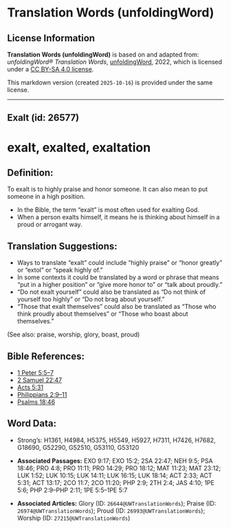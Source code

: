 # Translation Words (unfoldingWord)

## License Information

**Translation Words (unfoldingWord)** is based on and adapted from: _unfoldingWord® Translation Words_, [unfoldingWord](https://unfoldingword.org/utw), 2022, which is licensed under a [CC BY-SA 4.0 license](https://creativecommons.org/licenses/by-sa/4.0/legalcode.en).

This markdown version (created `2025-10-16`) is provided under the same license.



--------------------------------

## Exalt (id: 26577)

exalt, exalted, exaltation
==========================

Definition:
-----------

To exalt is to highly praise and honor someone. It can also mean to put someone in a high position.

* In the Bible, the term “exalt” is most often used for exalting God.
* When a person exalts himself, it means he is thinking about himself in a proud or arrogant way.

Translation Suggestions:
------------------------

* Ways to translate “exalt” could include “highly praise” or “honor greatly” or “extol” or “speak highly of.”
* In some contexts it could be translated by a word or phrase that means “put in a higher position” or “give more honor to” or “talk about proudly.”
* “Do not exalt yourself” could also be translated as “Do not think of yourself too highly” or “Do not brag about yourself.”
* “Those that exalt themselves” could also be translated as “Those who think proudly about themselves” or “Those who boast about themselves.”

(See also: praise, worship, glory, boast, proud)

Bible References:
-----------------

* [1 Peter 5:5–7](https://ref.ly/1Pet5:5-1Pet5:7)
* [2 Samuel 22:47](https://ref.ly/2Sam22:47)
* [Acts 5:31](https://ref.ly/Acts5:31)
* [Philippians 2:9–11](https://ref.ly/Phil2:9-Phil2:11)
* [Psalms 18:46](https://ref.ly/Ps18:46)

Word Data:
----------

* Strong’s: H1361, H4984, H5375, H5549, H5927, H7311, H7426, H7682, G18690, G52290, G52510, G53110, G53120

* **Associated Passages:** EXO 9:17; EXO 15:2; 2SA 22:47; NEH 9:5; PSA 18:46; PRO 4:8; PRO 11:11; PRO 14:29; PRO 18:12; MAT 11:23; MAT 23:12; LUK 1:52; LUK 10:15; LUK 14:11; LUK 16:15; LUK 18:14; ACT 2:33; ACT 5:31; ACT 13:17; 2CO 11:7; 2CO 11:20; PHP 2:9; 2TH 2:4; JAS 4:10; 1PE 5:6; PHP 2:9–PHP 2:11; 1PE 5:5–1PE 5:7
* **Associated Articles:** Glory (ID: `26644@UWTranslationWords`); Praise (ID: `26974@UWTranslationWords`); Proud (ID: `26993@UWTranslationWords`); Worship (ID: `27215@UWTranslationWords`)

